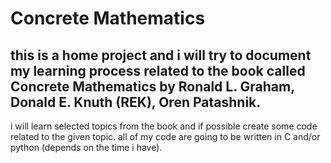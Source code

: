 # Concrete Mathematics
## this is a home project and i will try to document my learning process related to the book called Concrete Mathematics by Ronald L. Graham, Donald E. Knuth (REK), Oren Patashnik.

i will learn selected topics from the book and if possible create some code related to the given topic.
all of my code are going to be written in C and/or python (depends on the time i have).
